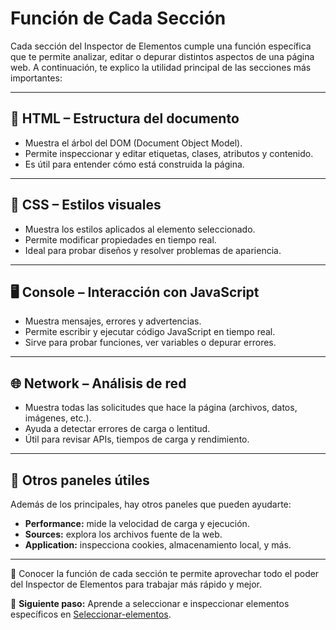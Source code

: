 # Función de Cada Sección

Cada sección del Inspector de Elementos cumple una función específica que te permite analizar, editar o depurar distintos aspectos de una página web. A continuación, te explico la utilidad principal de las secciones más importantes:

---

## 🧱 HTML – Estructura del documento

- Muestra el árbol del DOM (Document Object Model).
- Permite inspeccionar y editar etiquetas, clases, atributos y contenido.
- Es útil para entender cómo está construida la página.

---

## 🎨 CSS – Estilos visuales

- Muestra los estilos aplicados al elemento seleccionado.
- Permite modificar propiedades en tiempo real.
- Ideal para probar diseños y resolver problemas de apariencia.

---

## 🖥️ Console – Interacción con JavaScript

- Muestra mensajes, errores y advertencias.
- Permite escribir y ejecutar código JavaScript en tiempo real.
- Sirve para probar funciones, ver variables o depurar errores.

---

## 🌐 Network – Análisis de red

- Muestra todas las solicitudes que hace la página (archivos, datos, imágenes, etc.).
- Ayuda a detectar errores de carga o lentitud.
- Útil para revisar APIs, tiempos de carga y rendimiento.

---

## 🧪 Otros paneles útiles

Además de los principales, hay otros paneles que pueden ayudarte:

- **Performance:** mide la velocidad de carga y ejecución.
- **Sources:** explora los archivos fuente de la web.
- **Application:** inspecciona cookies, almacenamiento local, y más.

---

📌 Conocer la función de cada sección te permite aprovechar todo el poder del Inspector de Elementos para trabajar más rápido y mejor.

🎯 **Siguiente paso:** Aprende a seleccionar e inspeccionar elementos específicos en [Seleccionar-elementos](../../inspeccion-de-elementos/Seleccionar-elementos.md).
